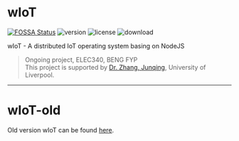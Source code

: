 # wIoT

[![FOSSA Status](https://app.fossa.com/api/projects/git%2Bgithub.com%2FIoTcat%2FwIoT.svg?type=shield)](https://app.fossa.com/projects/git%2Bgithub.com%2FIoTcat%2FwIoT?ref=badge_shield)
![version](https://img.shields.io/npm/v/wiot)
![license](https://img.shields.io/npm/l/wiot)
![download](https://img.shields.io/npm/dt/wiot)

wIoT - A distributed IoT operating system basing on NodeJS

> Ongoing project, ELEC340, BENG FYP   
> This project is supported by [Dr. Zhang, Junqing](https://junqing-zhang.github.io/), University of Liverpool.

---------------------------------------

# wIoT-old
Old version wIoT can be found [here](https://github.com/iotcat/wIoT-old).
